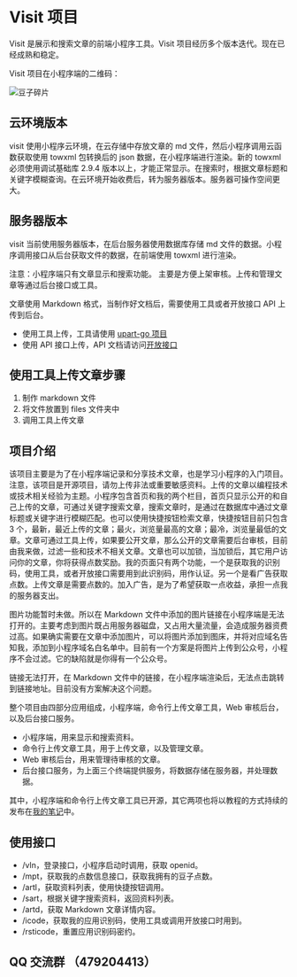 # Visit 项目

Visit 是展示和搜索文章的前端小程序工具。Visit 项目经历多个版本迭代。现在已经成熟和稳定。

Visit 项目在小程序端的二维码：

![豆子碎片](https://imgs.91demo.top/visit.webp#pic_center)

## 云环境版本

visit 使用小程序云环境，在云存储中存放文章的 md 文件，然后小程序调用云函数获取使用 towxml 包转换后的 json 数据，在小程序端进行渲染。新的 towxml 必须使用调试基础库 2.9.4 版本以上，才能正常显示。在搜索时，根据文章标题和关键字模糊查询。在云环境开始收费后，转为服务器版本。服务器可操作空间更大。

## 服务器版本

visit 当前使用服务器版本，在后台服务器使用数据库存储 md 文件的数据。小程序调用接口从后台获取文件的数据，在前端使用 towxml 进行渲染。

注意：小程序端只有文章显示和搜索功能。 主要是方便上架审核。上传和管理文章等通过后台接口或工具。

文章使用 Markdown 格式，当制作好文档后，需要使用工具或者开放接口 API 上传到后台。

- 使用工具上传，工具请使用 [upart-go 项目](https://gitee.com/littletow/upart-go)
- 使用 API 接口上传，API 文档请访问[开放接口](https://www.91demo.top)

## 使用工具上传文章步骤

1. 制作 markdown 文件
2. 将文件放置到 files 文件夹中
3. 调用工具上传文章

## 项目介绍

该项目主要是为了在小程序端记录和分享技术文章，也是学习小程序的入门项目。注意，该项目是开源项目，请勿上传非法或重要敏感资料。上传的文章以编程技术或技术相关经验为主题。小程序包含首页和我的两个栏目，首页只显示公开的和自己上传的文章，可通过关键字搜索文章，搜索文章时，是通过在数据库中通过文章标题或关键字进行模糊匹配。也可以使用快捷按钮检索文章，快捷按钮目前只包含 3 个，最新，最近上传的文章；最火，浏览量最高的文章；最冷，浏览量最低的文章。文章可通过工具上传，如果要公开文章，那么公开的文章需要后台审核，目前由我来做，过滤一些和技术不相关文章。文章也可以加锁，当加锁后，其它用户访问你的文章，你将获得点数奖励。我的页面只有两个功能，一个是获取我的识别码，使用工具，或者开放接口需要用到此识别码，用作认证。另一个是看广告获取点数。上传文章是需要点数的。加入广告，是为了希望获取一点收益，承担一点我的服务器支出。

图片功能暂时未做。所以在 Markdown 文件中添加的图片链接在小程序端是无法打开的。主要考虑到图片既占用服务器磁盘，又占用大量流量，会造成服务器资费过高。如果确实需要在文章中添加图片，可以将图片添加到图床，并将对应域名告知我，添加到小程序域名白名单中。目前有一个方案是将图片上传到公众号，小程序不会过滤。它的缺陷就是你得有一个公众号。

链接无法打开，在 Markdown 文件中的链接，在小程序端渲染后，无法点击跳转到链接地址。目前没有方案解决这个问题。

整个项目由四部分应用组成，小程序端，命令行上传文章工具，Web 审核后台，以及后台接口服务。

- 小程序端，用来显示和搜索资料。
- 命令行上传文章工具，用于上传文章，以及管理文章。
- Web 审核后台，用来管理待审核的文章。
- 后台接口服务，为上面三个终端提供服务，将数据存储在服务器，并处理数据。

其中，小程序端和命令行上传文章工具已开源，其它两项也将以教程的方式持续的发布在[我的笔记](https://www.91demo.top)中。

## 使用接口

- /vln，登录接口，小程序启动时调用，获取 openid。
- /mpt，获取我的点数信息接口，获取我拥有的豆子点数。
- /artl，获取资料列表，使用快捷按钮调用。
- /sart，根据关键字搜索资料，返回资料列表。
- /artd，获取 Markdown 文章详情内容。
- /icode，获取我的应用识别码，使用工具或调用开放接口时用到。
- /rsticode，重置应用识别码密约。

## QQ 交流群 （479204413）
